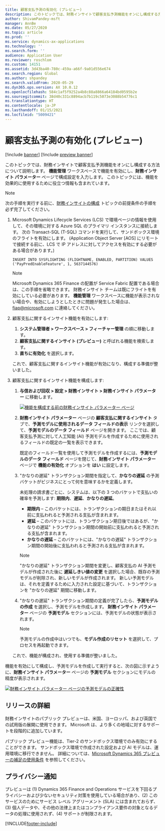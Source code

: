 ```yaml
---
title: 顧客支払予測の有効化 (プレビュー)
description: このトピックでは、財務インサイトで顧客支払予測機能をオンにし構成する方法について説明します。
author: ShivamPandey-msft
manager: AnnBe
ms.date: 05/27/2020
ms.topic: article
ms.prod: ''
ms.service: dynamics-ax-applications
ms.technology: ''
ms.search.form: ''
audience: Application User
ms.reviewer: roschlom
ms.custom: 14151
ms.assetid: 3d43ba40-780c-459a-a66f-9a01d556e674
ms.search.region: Global
ms.author: shpandey
ms.search.validFrom: 2020-05-29
ms.dyn365.ops.version: AX 10.0.12
ms.openlocfilehash: 584c1af5f9252a4b8c88a8866a64184bd0595b2e
ms.sourcegitcommit: 38d40c331c8894acb7b119c5073e3088b54776c1
ms.translationtype: HT
ms.contentlocale: ja-JP
ms.lasthandoff: 01/15/2021
ms.locfileid: "5009421"
---
```

# <a name="enable-customer-payment-predictions-preview"></a>顧客支払予測の有効化 (プレビュー)

[!include [banner](../includes/banner.md)]
[!include [preview banner](../includes/preview-banner.md)]

このトピックでは、財務インサイトで顧客支払予測機能をオンにし構成する方法について説明します。 **機能管理** ワークスペースで機能を有効にし、**財務インサイト パラメーター** ページで構成設定を入力します。 このトピックには、機能を効果的に使用するために役立つ情報も含まれています。

> [!NOTE]
> 次の手順を実行する前に、[財務インサイトの構成](configure-for-fin-insites.md) トピックの前提条件の手順を必ず完了してください。

1. Microsoft Dynamics Lifecycle Services (LCS) で環境ページの情報を使用して、その環境に対する Azure SQL のプライマリ インスタンスに接続します。 次の Transact-SQL (T-SQL) コマンドを実行して、サンドボックス環境のフライトを有効にします。 (Application Object Server \[AOS\] にリモートで接続する前に、LCS で IP アドレスに対してアクセスを有効にする必要がある場合があります。)

    `INSERT INTO SYSFLIGHTING (FLIGHTNAME, ENABLED, PARTITION) VALUES ('PayPredEnableFeature', 1, 5637144576)`

    > [!NOTE]
    > Microsoft Dynamics 365 Finance の配置が Service Fabric 配置である場合は、この手順を省略できます。 財務インサイト チームは既にフライトを有効にしている必要があります。 **機能管理** ワークスペースに機能が表示されない場合や、有効にしようとしたときに問題が発生した場合は、<fiap@microsoft.com> に連絡してください。

2. 顧客支払に関するインサイト機能を有効にします:

    1. **システム管理者 \> ワークスペース \> フィーチャー管理** の順に移動します。
    2. **顧客支払に関するインサイト (プレビュー)** と呼ばれる機能を検索します。
    3. **直ちに有効化** を選択します。

    これで、顧客支払に関するインサイト機能が有効になり、構成する準備が整いました。

3. 顧客支払に関するインサイト機能を構成します:

    1. **与信および回収 \> 設定 \> 財務インサイト \> 財務インサイト パラメーター** に移動します。

        [![機能を構成する前の財務インサイト パラメーター ページ](./media/finance-insights-parameters.png)](./media/finance-insights-parameters.png)

    2. **財務インサイト パラメーター** ページの **顧客支払に関するインサイト** タブで、**予測モデルに使用されるデータ フィールドの表示** リンクを選択して、**予測モデルのデータ フィールド** ページを開きます。 ここでは、顧客支払予測に対して人工知能 (AI) 予測モデルを作成するために使用されるフィールドの既定の一覧を表示できます。

        既定のフィールド一覧を使用して予測モデルを作成するには、**予測モデルのデータ フィールド** ページを閉じて、**財務インサイト パラメーター** ページで **機能の有効化** オプションを **はい** に設定します。

    3. "かなりの遅延" トランザクション期間を指定して、**かなりの遅延** の予測バケットがビジネスにとって何を意味するかを定義します。

        未処理の請求書ごとに、システムは、以下の 3 つのバケットで支払いの確率を予測します: **期限内**、**遅延**、**かなりの遅延**。

        - **期限内** – このバケットには、トランザクションの期日またはそれ以前に支払われると予測される支払が含まれます。
        - **遅延** – このバケットには、トランザクション期日後ではあるが、"かなりの遅延" トランザクション期間の開始前に支払われると予測される支払が含まれます。
        - **かなりの遅延** – このバケットには、"かなりの遅延" トランザクション期間の開始後に支払われると予測される支払が含まれます。

        > [!NOTE]
        > "かなりの遅延" トランザクション期間を変更し、顧客支払の AI 予測モデルが作成された後に **遅延しきい値の変更** を選択した場合、既存の予測モデルが削除され、新しいモデルが作成されます。 新しい予測モデルは、それを定義するために入力された設定に基づいて、トランザクションを "かなりの遅延" 期間に移動します。

    4. "かなりの遅延" トランザクション期間の定義が完了したら、**予測モデルの作成** を選択し、予測モデルを作成します。 **財務インサイト パラメーター** ページの **予測モデル** セクションには、予測モデルの状態が表示されます。

        > [!NOTE]
        > 予測モデルの作成中はいつでも、**モデル作成のリセット** を選択して、プロセスを再起動できます。

    これで、機能が構成され、使用する準備が整いました。

機能を有効にして構成し、予測モデルを作成して実行すると、次の図に示すように、**財務インサイト パラメーター** ページの **予測モデル** セクションにモデルの精度が表示されます。

[![財務インサイト パラメーター ページの予測モデルの正確性](./media/finance-insights-parameters-accuracy.png)](./media/finance-insights-parameters-accuracy.png)

## <a name="release-details"></a>リリースの詳細

財務インサイトのパブリック プレビューは、米国、ヨーロッパ、および英国での試用版の展開に使用できます。 Microsoft は、より多くの地域に対するサポートを段階的に追加しています。

パブリック プレビュー機能は、Tier-2 のサンドボックス環境でのみ有効にすることができます。 サンドボックス環境で作成された設定および AI モデルは、運用環境に移行できません。 詳細については、[Microsoft Dynamics 365 プレビューの補足の使用条件](https://docs.microsoft.com/dynamics365/fin-ops-core/fin-ops/get-started/public-preview-terms) を参照してください。

## <a name="privacy-notice"></a>プライバシー通知

プレビューは (1) Dynamics 365 Finance and Operations サービスを下回るプライバシーおよび少ないセキュリティ対策を使用している場合があり、(2) このサービスのためにサービス レベル アグリーメント (SLA) には含まれておらず、(3) 個人データや、その他の法律上またはコンプライアンス要件の対象となるデータの処理に使用されず、(4) サポートが制限されます。


[!INCLUDE[footer-include](../../includes/footer-banner.md)]